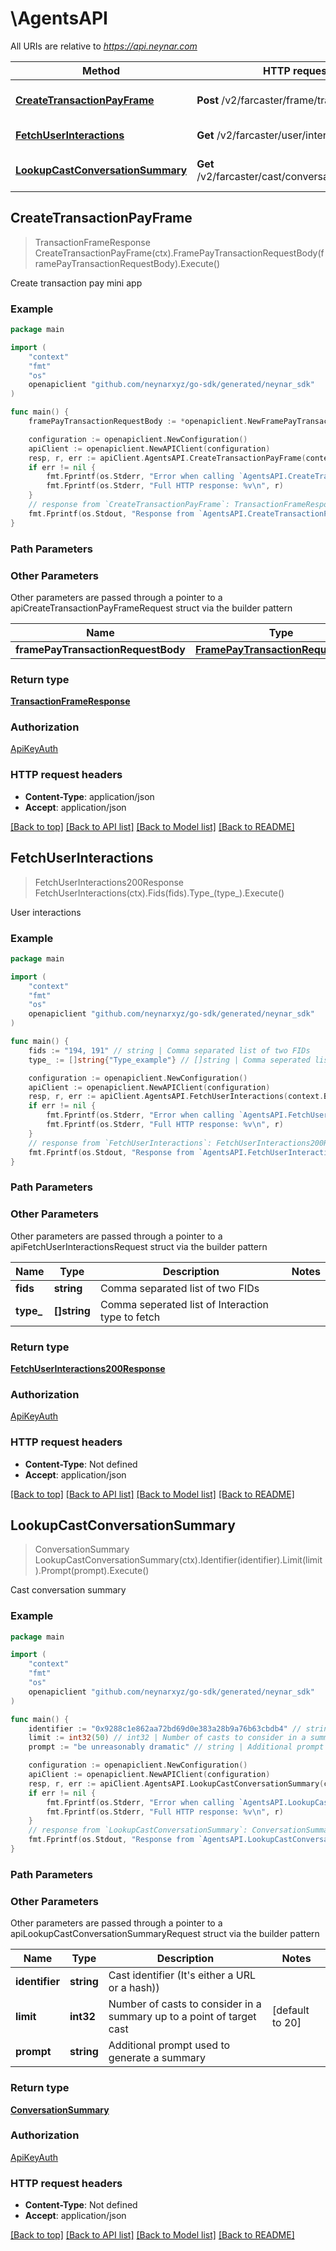 # \AgentsAPI

All URIs are relative to *https://api.neynar.com*

Method | HTTP request | Description
------------- | ------------- | -------------
[**CreateTransactionPayFrame**](AgentsAPI.md#CreateTransactionPayFrame) | **Post** /v2/farcaster/frame/transaction/pay/ | Create transaction pay mini app
[**FetchUserInteractions**](AgentsAPI.md#FetchUserInteractions) | **Get** /v2/farcaster/user/interactions/ | User interactions
[**LookupCastConversationSummary**](AgentsAPI.md#LookupCastConversationSummary) | **Get** /v2/farcaster/cast/conversation/summary/ | Cast conversation summary



## CreateTransactionPayFrame

> TransactionFrameResponse CreateTransactionPayFrame(ctx).FramePayTransactionRequestBody(framePayTransactionRequestBody).Execute()

Create transaction pay mini app



### Example

```go
package main

import (
	"context"
	"fmt"
	"os"
	openapiclient "github.com/neynarxyz/go-sdk/generated/neynar_sdk"
)

func main() {
	framePayTransactionRequestBody := *openapiclient.NewFramePayTransactionRequestBody(*openapiclient.NewFramePayTransactionRequestBodyTransaction(*openapiclient.NewTransactionFrameDestination("0x5a927ac639636e534b678e81768ca19e2c6280b7", openapiclient.Network("ethereum"), "0x833589fcd6edb6e08f4c7c32d4f71b54bda02913", float32(0.01))), *openapiclient.NewTransactionFrameConfig([]openapiclient.TransactionFrameLineItem{*openapiclient.NewTransactionFrameLineItem("Payment", "Payment for goods")})) // FramePayTransactionRequestBody | 

	configuration := openapiclient.NewConfiguration()
	apiClient := openapiclient.NewAPIClient(configuration)
	resp, r, err := apiClient.AgentsAPI.CreateTransactionPayFrame(context.Background()).FramePayTransactionRequestBody(framePayTransactionRequestBody).Execute()
	if err != nil {
		fmt.Fprintf(os.Stderr, "Error when calling `AgentsAPI.CreateTransactionPayFrame``: %v\n", err)
		fmt.Fprintf(os.Stderr, "Full HTTP response: %v\n", r)
	}
	// response from `CreateTransactionPayFrame`: TransactionFrameResponse
	fmt.Fprintf(os.Stdout, "Response from `AgentsAPI.CreateTransactionPayFrame`: %v\n", resp)
}
```

### Path Parameters



### Other Parameters

Other parameters are passed through a pointer to a apiCreateTransactionPayFrameRequest struct via the builder pattern


Name | Type | Description  | Notes
------------- | ------------- | ------------- | -------------
 **framePayTransactionRequestBody** | [**FramePayTransactionRequestBody**](FramePayTransactionRequestBody.md) |  | 

### Return type

[**TransactionFrameResponse**](TransactionFrameResponse.md)

### Authorization

[ApiKeyAuth](../README.md#ApiKeyAuth)

### HTTP request headers

- **Content-Type**: application/json
- **Accept**: application/json

[[Back to top]](#) [[Back to API list]](../README.md#documentation-for-api-endpoints)
[[Back to Model list]](../README.md#documentation-for-models)
[[Back to README]](../README.md)


## FetchUserInteractions

> FetchUserInteractions200Response FetchUserInteractions(ctx).Fids(fids).Type_(type_).Execute()

User interactions



### Example

```go
package main

import (
	"context"
	"fmt"
	"os"
	openapiclient "github.com/neynarxyz/go-sdk/generated/neynar_sdk"
)

func main() {
	fids := "194, 191" // string | Comma separated list of two FIDs
	type_ := []string{"Type_example"} // []string | Comma seperated list of Interaction type to fetch (optional)

	configuration := openapiclient.NewConfiguration()
	apiClient := openapiclient.NewAPIClient(configuration)
	resp, r, err := apiClient.AgentsAPI.FetchUserInteractions(context.Background()).Fids(fids).Type_(type_).Execute()
	if err != nil {
		fmt.Fprintf(os.Stderr, "Error when calling `AgentsAPI.FetchUserInteractions``: %v\n", err)
		fmt.Fprintf(os.Stderr, "Full HTTP response: %v\n", r)
	}
	// response from `FetchUserInteractions`: FetchUserInteractions200Response
	fmt.Fprintf(os.Stdout, "Response from `AgentsAPI.FetchUserInteractions`: %v\n", resp)
}
```

### Path Parameters



### Other Parameters

Other parameters are passed through a pointer to a apiFetchUserInteractionsRequest struct via the builder pattern


Name | Type | Description  | Notes
------------- | ------------- | ------------- | -------------
 **fids** | **string** | Comma separated list of two FIDs | 
 **type_** | **[]string** | Comma seperated list of Interaction type to fetch | 

### Return type

[**FetchUserInteractions200Response**](FetchUserInteractions200Response.md)

### Authorization

[ApiKeyAuth](../README.md#ApiKeyAuth)

### HTTP request headers

- **Content-Type**: Not defined
- **Accept**: application/json

[[Back to top]](#) [[Back to API list]](../README.md#documentation-for-api-endpoints)
[[Back to Model list]](../README.md#documentation-for-models)
[[Back to README]](../README.md)


## LookupCastConversationSummary

> ConversationSummary LookupCastConversationSummary(ctx).Identifier(identifier).Limit(limit).Prompt(prompt).Execute()

Cast conversation summary



### Example

```go
package main

import (
	"context"
	"fmt"
	"os"
	openapiclient "github.com/neynarxyz/go-sdk/generated/neynar_sdk"
)

func main() {
	identifier := "0x9288c1e862aa72bd69d0e383a28b9a76b63cbdb4" // string | Cast identifier (It's either a URL or a hash))
	limit := int32(50) // int32 | Number of casts to consider in a summary up to a point of target cast (optional) (default to 20)
	prompt := "be unreasonably dramatic" // string | Additional prompt used to generate a summary (optional)

	configuration := openapiclient.NewConfiguration()
	apiClient := openapiclient.NewAPIClient(configuration)
	resp, r, err := apiClient.AgentsAPI.LookupCastConversationSummary(context.Background()).Identifier(identifier).Limit(limit).Prompt(prompt).Execute()
	if err != nil {
		fmt.Fprintf(os.Stderr, "Error when calling `AgentsAPI.LookupCastConversationSummary``: %v\n", err)
		fmt.Fprintf(os.Stderr, "Full HTTP response: %v\n", r)
	}
	// response from `LookupCastConversationSummary`: ConversationSummary
	fmt.Fprintf(os.Stdout, "Response from `AgentsAPI.LookupCastConversationSummary`: %v\n", resp)
}
```

### Path Parameters



### Other Parameters

Other parameters are passed through a pointer to a apiLookupCastConversationSummaryRequest struct via the builder pattern


Name | Type | Description  | Notes
------------- | ------------- | ------------- | -------------
 **identifier** | **string** | Cast identifier (It&#39;s either a URL or a hash)) | 
 **limit** | **int32** | Number of casts to consider in a summary up to a point of target cast | [default to 20]
 **prompt** | **string** | Additional prompt used to generate a summary | 

### Return type

[**ConversationSummary**](ConversationSummary.md)

### Authorization

[ApiKeyAuth](../README.md#ApiKeyAuth)

### HTTP request headers

- **Content-Type**: Not defined
- **Accept**: application/json

[[Back to top]](#) [[Back to API list]](../README.md#documentation-for-api-endpoints)
[[Back to Model list]](../README.md#documentation-for-models)
[[Back to README]](../README.md)

